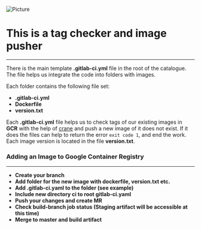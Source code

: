 
![Picture](https://res.cloudinary.com/qunux/image/upload/v1594405830/configure-gitlab-ci-with-gcr_opt_ek4srf.png)

# This is a tag checker and image pusher
-----


There is the main template **.gitlab-ci.yml** file in the root of the catalogue. The file helps us integrate the code into folders with images.

Each folder contains the following file set:
* **.gitlab-ci.yml**
* **Dockerfile**
* **version.txt**

Each **.gitlab-ci.yml** file helps us to check tags of our existing images in **GCR** with the help of [crane](https://github.com/google/go-containerregistry/tree/main/cmd/crane)
and push a new image of it does not exist. If it does the files can help to return the error `exit code 1`, and end the work.
Each image version is located in the file
**version.txt**.

### Adding an Image to Google Container Registry
---
* **Create your branch**
* **Add folder for the new image with dockerfile, version.txt etc.**
* **Add .gitlab-ci.yaml to the folder (see example)**
* **Include new directory ci to root gitlab-ci.yaml**
* **Push your changes and create MR**
* **Check build-branch job status (Staging artifact will be accessible at this time)**
* **Merge to master and build artifact**
